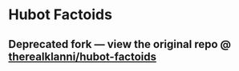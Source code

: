 # Hubot Factoids

## Deprecated fork — view the original repo @ [therealklanni/hubot-factoids](https://github.com/therealklanni/hubot-factoids)

